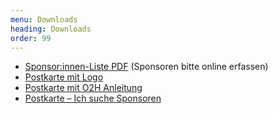 ```yaml
---
menu: Downloads
heading: Downloads
order: 99
---
```

* [Sponsor:innen-Liste PDF](assets/sponsorliste-2021.pdf) (Sponsoren bitte online erfassen)
* [Postkarte mit Logo](assets/postkarte-2021.pdf)
* [Postkarte mit O2H Anleitung](assets/postkarte-2020-explainer.pdf)
* [Postkarte – Ich suche Sponsoren](assets/postkarte-2021-ichsuchesponsoren.pdf)


